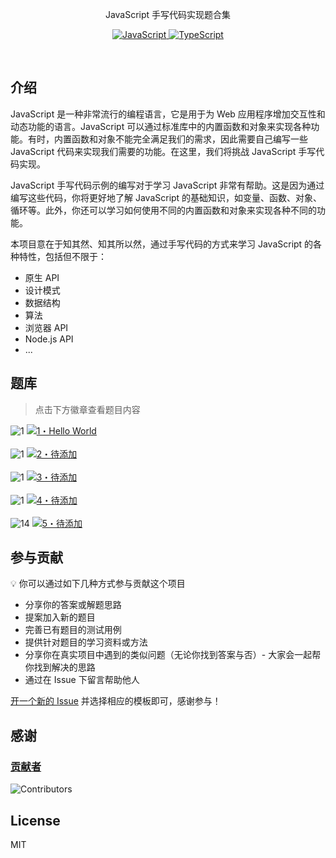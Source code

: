 [//]: # "TODO: Add a banner image here"

<p align='center'></p>

<p align='center'>JavaScript 手写代码实现题合集</p>

<p align='center'>
  <a href='https://developer.mozilla.org/zh-CN/docs/Web/JavaScript'>
    <img src='https://img.shields.io/badge/-JavaScript-%23F7DF1C?style=flat-square&logo=javascript&logoColor=000000&labelColor=%23F7DF1C&color=%23FFCE5A' alt="JavaScript"/>
  </a>
  <a href='https://www.tslang.cn/index.html'>
    <img src='https://img.shields.io/badge/-TypeScript-007ACC?style=flat-square&logo=typescript&logoColor=white'  alt="TypeScript"/>
  </a>
</p>

<br>

## 介绍

JavaScript 是一种非常流行的编程语言，它是用于为 Web 应用程序增加交互性和动态功能的语言。JavaScript 可以通过标准库中的内置函数和对象来实现各种功能。有时，内置函数和对象不能完全满足我们的需求，因此需要自己编写一些 JavaScript 代码来实现我们需要的功能。在这里，我们将挑战 JavaScript 手写代码实现。

JavaScript 手写代码示例的编写对于学习 JavaScript 非常有帮助。这是因为通过编写这些代码，你将更好地了解 JavaScript 的基础知识，如变量、函数、对象、循环等。此外，你还可以学习如何使用不同的内置函数和对象来实现各种不同的功能。

本项目意在于知其然、知其所以然，通过手写代码的方式来学习 JavaScript 的各种特性，包括但不限于：

- 原生 API
- 设计模式
- 数据结构
- 算法
- 浏览器 API
- Node.js API
- ...

## 题库

> 点击下方徽章查看题目内容

<!--challenges-start-->
<!-- 热身题 -->
<img src="https://img.shields.io/badge/%E7%83%AD%E8%BA%AB-1-teal" alt="1"/>
	<a href="./problems/00001-warm-hello-world/README.zh-CN.md" target="_blank">
	<img src="https://img.shields.io/badge/-1%E3%83%BBHello%20World-teal" alt="1・Hello World"/>
</a>
<br><br>
<!-- 简单题 -->
<img src="https://img.shields.io/badge/%E7%AE%80%E5%8D%95-1-7aad0c" alt="1"/>
<a href="./problems/00002-easy/README.zh-CN.md" target="_blank">
	<img src="https://img.shields.io/badge/-2%E3%83%BB%E5%BE%85%E6%B7%BB%E5%8A%A0-7aad0c" alt="2・待添加"/>
</a>
<br><br>
<!-- 中等题 -->
<img src="https://img.shields.io/badge/%E4%B8%AD%E7%AD%89-1-d9901a" alt="1"/>
<a href="./problems/00003-medium/README.zh-CN.md" target="_blank">
	<img src="https://img.shields.io/badge/-3%E3%83%BB%E5%BE%85%E6%B7%BB%E5%8A%A0-d9901a" alt="3・待添加"/>
</a>
<br><br>
<!-- 困难题 -->
<img src="https://img.shields.io/badge/%E5%9B%B0%E9%9A%BE-1-de3d37" alt="1"/>
<a href="./problems/00004-hard/README.zh-CN.md" target="_blank">
	<img src="https://img.shields.io/badge/-4%E3%83%BB%E5%BE%85%E6%B7%BB%E5%8A%A0-de3d37" alt="4・待添加"/>
</a>
<br><br>
<!-- 地狱题 -->
<img src="https://img.shields.io/badge/%E5%9C%B0%E7%8B%B1-1-b11b8d" alt="14"/>
<a href="./problems/00099-extreme/README.zh-CN.md" target="_blank">
	<img src="https://img.shields.io/badge/-99%E3%83%BB%E5%BE%85%E6%B7%BB%E5%8A%A0-b11b8d" alt="5・待添加"/>
</a>

## 参与贡献

💡 你可以通过如下几种方式参与贡献这个项目

- 分享你的答案或解题思路
- 提案加入新的题目
- 完善已有题目的测试用例
- 提供针对题目的学习资料或方法
- 分享你在真实项目中遇到的类似问题（无论你找到答案与否）- 大家会一起帮你找到解决的思路
- 通过在 Issue 下留言帮助他人

[开一个新的 Issue](https://github.com/iamzjt-front-end/type-challenges-exercise/issues/new) 并选择相应的模板即可，感谢参与！

## 感谢

### [贡献者](https://github.com/iamzjt-front-end/type-challenges-exercise/pulse)

![Contributors](https://contrib.rocks/image?repo=iamzjt-front-end/type-challenges-exercise)

## License

MIT
